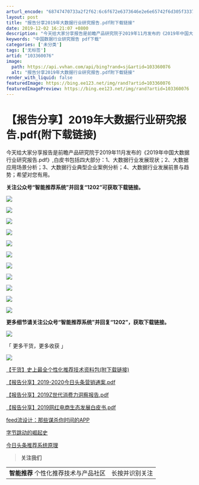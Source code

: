 ```yaml
---
arturl_encode: "68747470733a2f2f62:6c6f672e6373646e2e6e65742f6d305f33373538363835302f:61727469636c652f64657461696c732f313033333630303736"
layout: post
title: "报告分享2019年大数据行业研究报告.pdf附下载链接"
date: 2019-12-02 16:21:07 +0800
description: "今天给大家分享报告是前瞻产品研究院于2019年11月发布的《2019年中国大数据行业研究报告.pdf"
keywords: "中国数据行业研究报告 pdf下载"
categories: ['未分类']
tags: ['无标签']
artid: "103360076"
image:
  path: https://api.vvhan.com/api/bing?rand=sj&artid=103360076
  alt: "报告分享2019年大数据行业研究报告.pdf附下载链接"
render_with_liquid: false
featuredImage: https://bing.ee123.net/img/rand?artid=103360076
featuredImagePreview: https://bing.ee123.net/img/rand?artid=103360076
---
```


# 【报告分享】2019年大数据行业研究报告.pdf(附下载链接)

今天给大家分享报告是前瞻产品研究院于2019年11月发布的《2019年中国大数据行业研究报告.pdf》,白皮书包括四大部分：1、大数据行业发展现状；2、大数据应用场景分析；3、大数据行业典型企业案例分析；4、大数据行业发展前景与趋势；希望对您有用。

**关注公众号“智能推荐系统”并回复“1202”可获取下载链接。**

![](https://i-blog.csdnimg.cn/blog_migrate/df355b6808fed6a92981001237c18a67.png)

![](https://i-blog.csdnimg.cn/blog_migrate/fa446be8d840545b6736561e003d651e.png)

![](https://i-blog.csdnimg.cn/blog_migrate/e06f15d868e20ef8cd5056249d8f5450.png)

![](https://i-blog.csdnimg.cn/blog_migrate/c6f5df64a87e93b8ef2d9d4eb8252e50.png)

![](https://i-blog.csdnimg.cn/blog_migrate/9153e2b8b12a53e5957b7f496ec2035a.png)

![](https://i-blog.csdnimg.cn/blog_migrate/73845e792f971d954aa8f7882d79530d.png)

![](https://i-blog.csdnimg.cn/blog_migrate/606cd7db67529e2d57ac62b995a022d4.png)

![](https://i-blog.csdnimg.cn/blog_migrate/aa775ead83e42f5be4ca6bf959028d63.png)

![](https://i-blog.csdnimg.cn/blog_migrate/281c5ec8ec942fa9154eded3ccb7c80e.png)

![](https://i-blog.csdnimg.cn/blog_migrate/338bda4b16e143916d89ccb78da04d9c.png)

![](https://i-blog.csdnimg.cn/blog_migrate/fdae35263e8fd0e1c73441ce0347becd.png)

**更多细节请关注公众号“智能推荐系统”并回复“1202”，获取下载链接。**

**![](https://i-blog.csdnimg.cn/blog_migrate/4b21255168800f01af43e7b17517cfea.png)**

「 更多干货，更多收获 」

![](https://i-blog.csdnimg.cn/blog_migrate/2831417543a71177f99c5fb11e119c14.png)

[【干货】史上最全个性化推荐技术资料包(附下载链接)](https://blog.csdn.net/m0_37586850/article/details/103092855)

[【报告分享】2019-2020今日头条营销通案.pdf](https://mp.weixin.qq.com/s?__biz=MzU0NjkxMDMyNQ%3D%3D&chksm=fb573591cc20bc877822e3df8f15bd4b9a04653d19385a0ec92f194cabb512dd985ad7b400be&idx=2&lang=zh_CN&mid=2247486603&scene=21&sn=8496b4faa22112cdca096eb8a205433c&token=816591355#wechat_redirect)

[【报告分享】2019Z世代消费力洞察报告.pdf](https://blog.csdn.net/m0_37586850/article/details/100789272)

[【报告分享】2019网红电商生态发展白皮书.pdf](https://blog.csdn.net/m0_37586850/article/details/100720201)

[feed流设计：那些谋杀你时间的APP](https://mp.weixin.qq.com/s?__biz=MzU0NjkxMDMyNQ%3D%3D&chksm=fb573a1fcc20b30923b34ebf82ea5338604a84397388ad87d4df37ce886ce2d2e9d4a29655ae&idx=1&lang=zh_CN&mid=2247484165&scene=21&sn=64aff96596d53b969a0650979679540f&token=944510345#wechat_redirect)

[字节跳动的崛起史](https://blog.csdn.net/m0_37586850/article/details/102867041)

[今日头条推荐系统原理](https://mp.weixin.qq.com/s?__biz=MzU0NjkxMDMyNQ%3D%3D&chksm=fb573ccdcc20b5db01fa4f88c717f6d4dda21307ce4f325b7ee796c88223e1bb02ecb1a4dbda&idx=1&lang=zh_CN&mid=2247484887&scene=21&sn=238cc7643c3901ff3d45326a134ac2cf&token=897944049#wechat_redirect)

> **关注我们**

|  |  |
| --- | --- |
| **智能推荐**  个性化推荐技术与产品社区 | 长按并识别关注 |